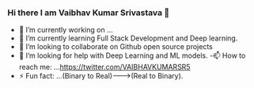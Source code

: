 ### Hi there I am Vaibhav Kumar Srivastava 👋

- 🔭 I’m currently working on ...
- 🌱 I’m currently learning Full Stack Development and Deep learning.
- 👯 I’m looking to collaborate on Github open source projects
- 🤔 I’m looking for help with Deep Learning and ML models.
-📫 How to reach me: ...https://twitter.com/VAIBHAVKUMARSR5
- ⚡ Fun fact: ...(Binary to Real)--->(Real to Binary).


